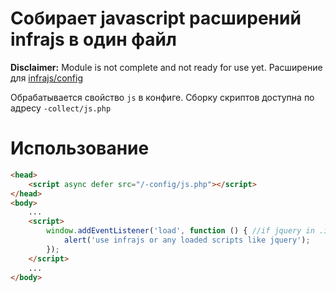 # Собирает javascript расширений infrajs в один файл
**Disclaimer:** Module is not complete and not ready for use yet.
Расширение для [infrajs/config](https://github.com/infrajs/config)

Обрабатывается свойство ```js``` в конфиге. Сборку скриптов доступна по адресу ```-collect/js.php```

# Использование
```html
<head>
	<script async defer src="/-config/js.php"></script>
</head>
<body>
	...
	<script>
		window.addEventListener('load', function () { //if jquery in .infra.json you can't use $(function() {...
			alert('use infrajs or any loaded scripts like jquery');
		});
	</script>
	...
</body>
```
